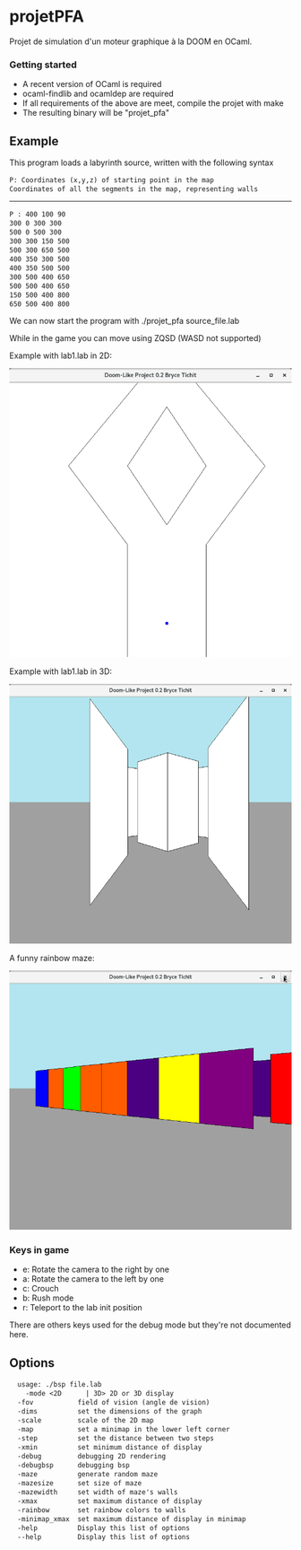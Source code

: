 # projetPFA

Projet de simulation d'un moteur graphique à la DOOM en OCaml.

### Getting started
 - A recent version of OCaml is required
 - ocaml-findlib and ocamldep are required
 - If all requirements of the above are meet, compile the projet with make
 - The resulting binary will be "projet\_pfa"
 
## Example

This program loads a labyrinth source, written with the following syntax

    P: Coordinates (x,y,z) of starting point in the map
    Coordinates of all the segments in the map, representing walls

______

    P : 400 100 90
    300 0 300 300
    500 0 500 300
    300 300 150 500
    500 300 650 500
    400 350 300 500
    400 350 500 500
    300 500 400 650
    500 500 400 650
    150 500 400 800
    650 500 400 800


We can now start the program with ./projet\_pfa source\_file.lab

While in the game you can move using ZQSD (WASD not supported)

Example with lab1.lab in 2D:

![](./media/lab12D.png)

Example with lab1.lab in 3D:

![](./media/lab13D.png)

A funny rainbow maze:

![](./media/rainbowmaze.png)

### Keys in game

  - e: Rotate the camera to the right by one
  - a: Rotate the camera to the left by one
  - c: Crouch
  - b: Rush mode
  - r: Teleport to the lab init position

There are others keys used for the debug mode but they're not documented here.


## Options

      usage: ./bsp file.lab
        -mode <2D      | 3D> 2D or 3D display
      -fov           field of vision (angle de vision)
      -dims          set the dimensions of the graph
      -scale         scale of the 2D map
      -map           set a minimap in the lower left corner
      -step          set the distance between two steps
      -xmin          set minimum distance of display
      -debug         debugging 2D rendering
      -debugbsp      debugging bsp
      -maze          generate random maze
      -mazesize      set size of maze
      -mazewidth     set width of maze's walls
      -xmax          set maximum distance of display
      -rainbow       set rainbow colors to walls
      -minimap_xmax  set maximum distance of display in minimap
      -help          Display this list of options
      --help         Display this list of options



